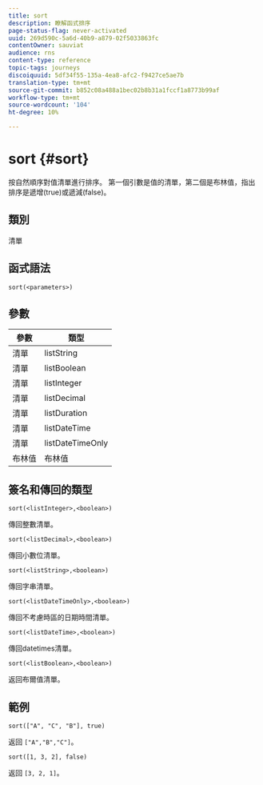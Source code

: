 ```yaml
---
title: sort
description: 瞭解函式排序
page-status-flag: never-activated
uuid: 269d590c-5a6d-40b9-a879-02f5033863fc
contentOwner: sauviat
audience: rns
content-type: reference
topic-tags: journeys
discoiquuid: 5df34f55-135a-4ea8-afc2-f9427ce5ae7b
translation-type: tm+mt
source-git-commit: b852c08a488a1bec02b8b31a1fccf1a8773b99af
workflow-type: tm+mt
source-wordcount: '104'
ht-degree: 10%

---
```



# sort {#sort}

按自然順序對值清單進行排序。 第一個引數是值的清單，第二個是布林值，指出排序是遞增(true)或遞減(false)。

## 類別

清單

## 函式語法

`sort(<parameters>)`

## 參數

| 參數 | 類型 |
|-----------|------------------|
| 清單 | listString |
| 清單 | listBoolean |
| 清單 | listInteger |
| 清單 | listDecimal |
| 清單 | listDuration |
| 清單 | listDateTime |
| 清單 | listDateTimeOnly |
| 布林值 | 布林值 |

## 簽名和傳回的類型

`sort(<listInteger>,<boolean>)`

傳回整數清單。

`sort(<listDecimal>,<boolean>)`

傳回小數位清單。

`sort(<listString>,<boolean>)`

傳回字串清單。

`sort(<listDateTimeOnly>,<boolean>)`

傳回不考慮時區的日期時間清單。

`sort(<listDateTime>,<boolean>)`

傳回datetimes清單。

`sort(<listBoolean>,<boolean>)`

返回布爾值清單。

## 範例

`sort(["A", "C", "B"], true)`

返回 `["A","B","C"]`。

`sort([1, 3, 2], false)`

返回 `[3, 2, 1]`。
